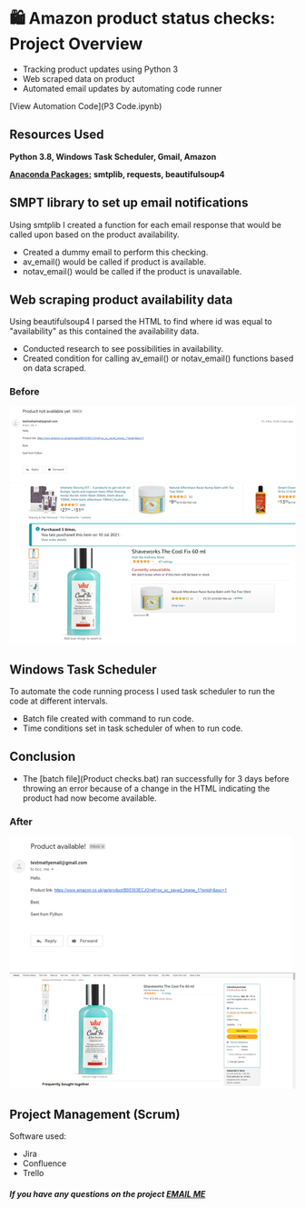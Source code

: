 # 🛍 Amazon product status checks: Project Overview 
* Tracking product updates using Python 3
* Web scraped data on product 
* Automated email updates by automating code runner

[View Automation Code](P3 Code.ipynb)

## Resources Used
**Python 3.8, Windows Task Scheduler, Gmail, Amazon** 

[**Anaconda Packages:**](requirements.txt) **smtplib, requests, beautifulsoup4**

## SMPT library to set up email notifications
Using smtplib I created a function for each email response that would be called upon based on the product availability.  
*   Created a dummy email to perform this checking. 
*   av_email() would be called if product is available. 
*   notav_email() would be called if the product is unavailable.

## Web scraping product availability data
Using beautifulsoup4 I parsed the HTML to find where id was equal to "availability" as this contained the availability data.  
*   Conducted research to see possibilities in availability.
*   Created condition for calling av_email() or notav_email() functions based on data scraped.
### Before
<img  src="images/Unavailable email.png">

<img  src="images/Product Before.png">

## Windows Task Scheduler
To automate the code running process I used task scheduler to run the code at different intervals.  
*   Batch file created with command to run code.
*   Time conditions set in task scheduler of when to run code. 

## Conclusion
* The [batch file](Product checks.bat) ran successfully for 3 days before throwing an error because of a change in the HTML indicating the product had now become available.
### After
<img  src="images/Available email.png">

<img  src="images/Product After.png">

## Project Management (Scrum) 
Software used:
- Jira
- Confluence
- Trello 

##### If you have any questions on the project [EMAIL ME](mailto:theanalyticsolutions@gmail.com) 
